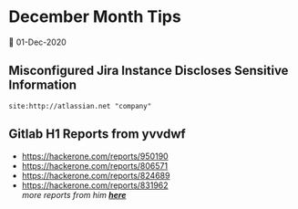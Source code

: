 # December Month Tips

📅 01-Dec-2020
## Misconfigured Jira Instance Discloses Sensitive Information
`site:http://atlassian.net "company"`

## Gitlab H1 Reports from yvvdwf
- https://hackerone.com/reports/950190
- https://hackerone.com/reports/806571
- https://hackerone.com/reports/824689
- https://hackerone.com/reports/831962<br>
*more reports from him* ***[here](https://hackerone.com/yvvdwf?type=user)***
